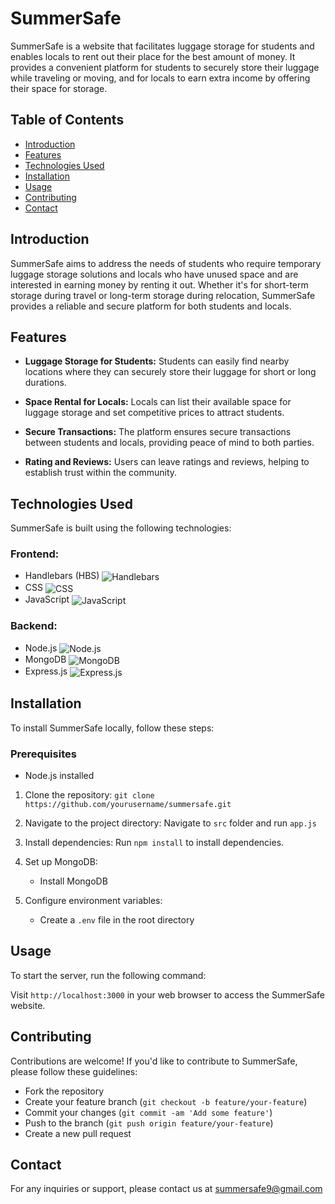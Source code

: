 # SummerSafe

SummerSafe is a website that facilitates luggage storage for students and enables locals to rent out their place for the best amount of money. It provides a convenient platform for students to securely store their luggage while traveling or moving, and for locals to earn extra income by offering their space for storage.

## Table of Contents
- [Introduction](#introduction)
- [Features](#features)
- [Technologies Used](#technologies-used)
- [Installation](#installation)
- [Usage](#usage)
- [Contributing](#contributing)
- [Contact](#contact)

## Introduction

SummerSafe aims to address the needs of students who require temporary luggage storage solutions and locals who have unused space and are interested in earning money by renting it out. Whether it's for short-term storage during travel or long-term storage during relocation, SummerSafe provides a reliable and secure platform for both students and locals.

## Features

- **Luggage Storage for Students:** Students can easily find nearby locations where they can securely store their luggage for short or long durations.

- **Space Rental for Locals:** Locals can list their available space for luggage storage and set competitive prices to attract students.

- **Secure Transactions:** The platform ensures secure transactions between students and locals, providing peace of mind to both parties.

- **Rating and Reviews:** Users can leave ratings and reviews, helping to establish trust within the community.

## Technologies Used

SummerSafe is built using the following technologies:

### Frontend:
- Handlebars (HBS) <img src="https://img.icons8.com/color/48/000000/handlebars.png" alt="Handlebars" style="vertical-align:middle">
- CSS <img src="https://img.icons8.com/ultraviolet/40/000000/css.png" alt="CSS" style="vertical-align:middle">
- JavaScript <img src="https://img.icons8.com/color/48/000000/javascript.png" alt="JavaScript" style="vertical-align:middle">

### Backend:
- Node.js <img src="https://img.icons8.com/color/48/000000/nodejs.png" alt="Node.js" style="vertical-align:middle">
- MongoDB <img src="https://img.icons8.com/color/48/000000/mongodb.png" alt="MongoDB" style="vertical-align:middle">
- Express.js <img src="https://img.icons8.com/ultraviolet/40/000000/api-settings.png" alt="Express.js" style="vertical-align:middle">

## Installation

To install SummerSafe locally, follow these steps:

### Prerequisites
- Node.js installed

1. Clone the repository: `git clone https://github.com/yourusername/summersafe.git`
2. Navigate to the project directory: Navigate to `src` folder and run `app.js`
3. Install dependencies: Run `npm install` to install dependencies.
   
4. Set up MongoDB:
   - Install MongoDB

5. Configure environment variables:
   - Create a `.env` file in the root directory

## Usage

To start the server, run the following command:


Visit `http://localhost:3000` in your web browser to access the SummerSafe website.

## Contributing

Contributions are welcome! If you'd like to contribute to SummerSafe, please follow these guidelines:
- Fork the repository
- Create your feature branch (`git checkout -b feature/your-feature`)
- Commit your changes (`git commit -am 'Add some feature'`)
- Push to the branch (`git push origin feature/your-feature`)
- Create a new pull request

## Contact

For any inquiries or support, please contact us at [summersafe9@gmail.com](mailto:summersafe9@gmail.com)
